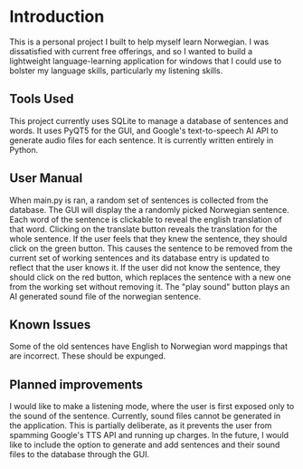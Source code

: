# Introduction
This is a personal project I built to help myself learn Norwegian. I was dissatisfied with current free offerings, and so I wanted to build a lightweight language-learning
application for windows that I could use to bolster my language skills, particularly my listening skills.

## Tools Used
This project currently uses SQLite to manage a database of sentences and words. It uses PyQT5 for the GUI, and Google's text-to-speech AI API to generate audio files for each sentence. It is currently written entirely in Python.

## User Manual
When main.py is ran, a random set of sentences is collected from the database. The GUI will display the a randomly picked Norwegian sentence. Each word of the sentence is clickable to reveal the english
translation of that word. Clicking on the translate button reveals the translation for the whole sentence. If the user feels that they knew the sentence, they should click on the green button. 
This causes the sentence to be removed from the current set of working sentences and its database entry is updated to reflect that the user knows it. If the user did not know the sentence, they
should click on the red button, which replaces the sentence with a new one from the working set without removing it.
The "play sound" button plays an AI generated sound file of the norwegian sentence.

## Known Issues
Some of the old sentences have English to Norwegian word mappings that are incorrect. These should be expunged.

## Planned improvements
I would like to make a listening mode, where the user is first exposed only to the sound of the sentence. 
Currently, sound files cannot be generated in the application. This is partially deliberate, as it prevents the user from spamming Google's TTS API and running up charges. In the future,
I would like to include the option to generate and add sentences and their sound files to the database through the GUI.
